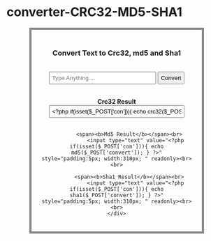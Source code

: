 # converter-CRC32-MD5-SHA1
<!DOCTYPE html>
<html>
<head>
	<title>Convert Text to Crc32, md5 and Sha1</title>
</head>
<body>
<center>
	<div style="border:5px solid #888; width:350px; padding:20px;">
		<form method="post">
			<h3>Convert Text to Crc32, md5 and Sha1</h3><br>
				<input type="text" name="convert" style="padding:5px; width:245px;" placeholder="Type Anything....">
				<input type="submit" name="con" value="Convert" style="padding:5px;">
		</form>
		<br>
			<span><b>Crc32 Result</b></span><br>
				<input type="text" value="<?php if(isset($_POST['con'])){ echo crc32($_POST['convert']); } ?>" style="padding:5px; width:310px; " readonly><br><br>
			
			<span><b>Md5 Result</b></span><br>
				<input type="text" value="<?php if(isset($_POST['con'])){ echo md5($_POST['convert']); } ?>" style="padding:5px; width:310px; " readonly><br><br>
			
			<span><b>Sha1 Result</b></span><br>
				<input type="text" value="<?php if(isset($_POST['con'])){ echo sha1($_POST['convert']); } ?>" style="padding:5px; width:310px; " readonly><br><br>
	</div>
</center>
</body>
</html>
